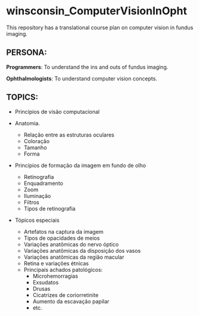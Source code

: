 # winsconsin_ComputerVisionInOpht
This repository has a translational course plan on computer vision in fundus imaging.

## PERSONA:
**Programmers**: To understand the ins and outs of fundus imaging.

**Ophthalmologists**: To understand computer vision concepts.


## TOPICS:
- Princípios de visão computacional

- Anatomia.
  - Relação entre as estruturas oculares
  - Coloração
  - Tamanho
  - Forma

- Princípios de formação da imagem em fundo de olho
   - Retinografia
    - Enquadramento
    - Zoom
    - Iluminação
    - Filtros
    - Tipos de retinografia

- Tópicos especiais
  - Artefatos na captura da imagem
  - Tipos de opacidades de meios
  - Variações anatômicas do nervo óptico
  - Variações anatômicas da disposição dos vasos
  - Variações anatômicas da região macular
  - Retina e variações étnicas
  - Principais achados patológicos:
    - Microhemorragias
    - Exsudatos
    - Drusas
    - Cicatrizes de coriorretinite
    - Aumento da escavação papilar
    - etc.
